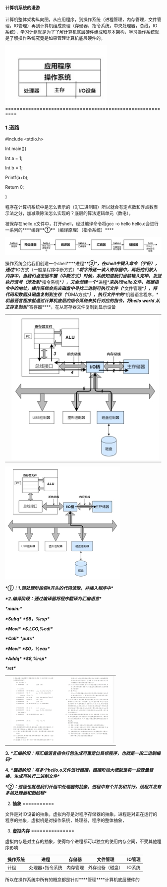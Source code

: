 #### **计算机系统的漫游**

计算机整体架构纵向图，从应用程序，到操作系统（进程管理，内存管理，文件管理，IO管理）再到计算机组成原理（存储器，指令系统，中央处理器，总线，IO系统），学习计组就是为了了解计算机底层硬件组成和基本架构，学习操作系统就是了解操作系统究竟是如果管理计算机底层硬件的。

<img src="assets/wps1.png" alt="img" style="zoom:150%;" />
==========================================================

### **1.道路**

\#include <stdio.h>

Int main(){

Int a = 1;

Int b = 1;

 Printf(a+b);

 Return 0;

}

程序在计算机系统中是怎么表示的（0,1二进制码）所以就会有定点数和浮点数表示法之分，加减乘除法怎么实现的？底层的算法逻辑单元（数电），

被保存在hello.c文件中，打开shell，经过编译命令将gcc -o hello hello.c会进行一系列的***\*编译\*******\*①\*******\*（编译原理）（指令系统）\****

![img](assets/wps2.jpg) 

操作系统会给我们创建一个shell***\*进程\*******\*②\****，在shell中键入命令（字符），通过***\*IO方式（一般是程序中断方式）\****将字符逐一读入寄存器中，再把他们放入内存中，当我们点击回车键（中断方式）时候，系统知道我们当前输入完毕，发送执行信号（涉及到***\*指令系统\****），又会创建一个***\*进程\****来执行hello文件，根据指令中的地址，操作系统会先去磁盘中寻找二进制可执行文件（***\*文件管理\****），将代码和数据从磁盘复制到主存（***\*DMA方式\****），执行文件中的***\*机器语言程序，\****机器语言程序就通过计算机底层的指令系统来执行对应的指令，将hello world 从主存复制到***\*寄存器\****，在从寄存器文件复制到显示设备

 



|      |                                                            |
| ---- | ---------------------------------------------------------- |
|      | <img src="assets/wps3.jpg" alt="img" style="zoom:200%;" /> |

![img](assets/wps4.jpg) 



 

 

***\*①：1.预处理阶段将#开头的代码读取，并插入程序中\****

***\*2.编译阶段：通过编译器将程序翻译为汇编语言\****

***\*main:\****

***\*Subq\**** ***\*$8，%rsp\****

***\*Movl\**** ***\*$.LCO,%edi\****

***\*Call\****  ***\*puts\****

***\*Movl\**** ***\*$0，%eax\****

***\*Addq\**** ***\*$8,%rsp\****

***\*ret\****

 

 

 

 

 



|      |                         |
| ---- | ----------------------- |
|      | ![img](assets/wps5.jpg) |

 



**3.** ***\*汇编阶段：将汇编语言指令打包生成可重定位目标程序，也就是一段二进制编码\****

**4.** ***\*链接阶段：将多个hello.o文件进行链接，链接阶段大概就是将一些变量替换，生成可执行二进制文件\****

 

 

***\*②：进程也就是我们计组中处理器的抽象，进程中有个并发和并行，线程并发有多核处理器和超线程\****

2. **抽象**
===========

文件是对IO设备的抽象，虚拟内存是对程序存储器的抽象，进程是对正在运行的程序的抽象，虚拟机是对操作系统，处理器，程序的整体抽象，

3. **虚拟内存**
===============

虚拟内存是对主存的抽象，使得每个进程都可以独立的使用内存空间，不受其他程序影响

 

| 操作系统 | 进程            | 存储器   | 文件管理         | IO管理 |
| -------- | --------------- | -------- | ---------------- | ------ |
| 计组     | 处理器+指令系统 | 内存管理 | 外存设备（磁盘） | IO系统 |

所以在操作系统中所有的概念都是针对***\*管理\****计算机底层硬件的